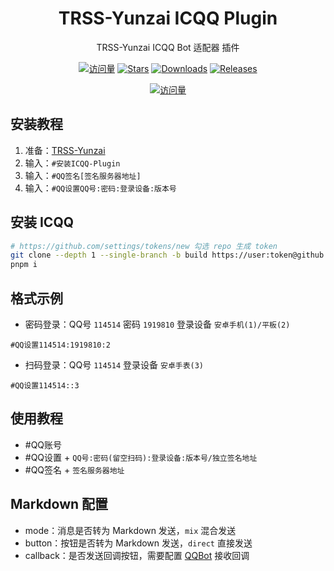 <div align="center">

# TRSS-Yunzai ICQQ Plugin

TRSS-Yunzai ICQQ Bot 适配器 插件

[![访问量](https://visitor-badge.glitch.me/badge?page_id=TimeRainStarSky.Yunzai-ICQQ-Plugin&right_color=red&left_text=访%20问%20量)](https://github.com/TimeRainStarSky/Yunzai-ICQQ-Plugin)
[![Stars](https://img.shields.io/github/stars/TimeRainStarSky/Yunzai-ICQQ-Plugin?color=yellow&label=收藏)](../../stargazers)
[![Downloads](https://img.shields.io/github/downloads/TimeRainStarSky/Yunzai-ICQQ-Plugin/total?color=blue&label=下载)](../../archive/main.tar.gz)
[![Releases](https://img.shields.io/github/v/release/TimeRainStarSky/Yunzai-ICQQ-Plugin?color=green&label=发行版)](../../releases/latest)

[![访问量](https://profile-counter.glitch.me/TimeRainStarSky-Yunzai-ICQQ-Plugin/count.svg)](https://github.com/TimeRainStarSky/Yunzai-ICQQ-Plugin)

</div>

## 安装教程

1. 准备：[TRSS-Yunzai](../../../Yunzai)
2. 输入：`#安装ICQQ-Plugin`
3. 输入：`#QQ签名[签名服务器地址]`
4. 输入：`#QQ设置QQ号:密码:登录设备:版本号`

## 安装 ICQQ

```sh
# https://github.com/settings/tokens/new 勾选 repo 生成 token
git clone --depth 1 --single-branch -b build https://user:token@github.com/icqqjs/icqq plugins/ICQQ-Plugin/Model/icqq
pnpm i
```

## 格式示例

- 密码登录：QQ号 `114514` 密码 `1919810` 登录设备 `安卓手机(1)/平板(2)`

```
#QQ设置114514:1919810:2
```

- 扫码登录：QQ号 `114514` 登录设备 `安卓手表(3)`

```
#QQ设置114514::3
```

## 使用教程

- #QQ账号
- #QQ设置 + `QQ号:密码(留空扫码):登录设备:版本号/独立签名地址`
- #QQ签名 + `签名服务器地址`

## Markdown 配置

- mode：消息是否转为 Markdown 发送，`mix` 混合发送
- button：按钮是否转为 Markdown 发送，`direct` 直接发送
- callback：是否发送回调按钮，需要配置 [QQBot](../../../Yunzai-QQBot-Plugin) 接收回调